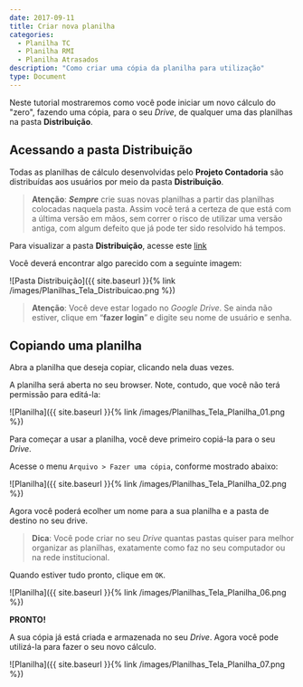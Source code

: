 ```yaml
---
date: 2017-09-11
title: Criar nova planilha 
categories:
  - Planilha TC
  - Planilha RMI
  - Planilha Atrasados
description: "Como criar uma cópia da planilha para utilização"
type: Document
---
```

Neste tutorial mostraremos como você pode iniciar um novo cálculo do "zero", fazendo uma cópia, para o seu *Drive*, de qualquer uma das planilhas na pasta **Distribuição**.

## Acessando a pasta **Distribuição**

Todas as planilhas de cálculo desenvolvidas pelo **Projeto Contadoria** são distribuídas aos usuários por meio da pasta **Distribuição**.

> **Atenção**: **_Sempre_** crie suas novas planilhas a partir das planilhas colocadas naquela pasta. Assim você terá a certeza de que está com a última versão em mãos, sem correr o risco de utilizar uma versão antiga, com algum defeito que já pode ter sido resolvido há tempos.

Para visualizar a pasta **Distribuição**, acesse este <a href="https://drive.google.com/drive/folders/0B2B1B7RRK5HmS0I2clRTTTJiMXc" target="_blank">link</a>

Você deverá encontrar algo parecido com a seguinte imagem:

![Pasta Distribuição]({{ site.baseurl }}{% link /images/Planilhas_Tela_Distribuicao.png %})

> **Atenção**: Você deve estar logado no *Google Drive*. Se ainda não estiver, clique em “**fazer login**” e digite seu nome de usuário e senha.

## Copiando uma planilha

Abra a planilha que deseja copiar, clicando nela duas vezes.

A planilha será aberta no seu browser. Note, contudo, que você não terá permissão para editá-la:

![Planilha]({{ site.baseurl }}{% link /images/Planilhas_Tela_Planilha_01.png %})

Para começar a usar a planilha, você deve primeiro copiá-la para o seu *Drive*.

Acesse o menu `Arquivo > Fazer uma cópia`, conforme mostrado abaixo:

![Planilha]({{ site.baseurl }}{% link /images/Planilhas_Tela_Planilha_02.png %})

Agora você poderá ecolher um nome para a sua planilha e a pasta de destino no seu drive.

> **Dica**: Você pode criar no seu *Drive* quantas pastas quiser para melhor organizar as planilhas, exatamente como faz no seu computador ou na rede institucional.

Quando estiver tudo pronto, clique em `OK`.

![Planilha]({{ site.baseurl }}{% link /images/Planilhas_Tela_Planilha_06.png %})

**PRONTO!**

A sua cópia já está criada e armazenada no seu *Drive*. Agora você pode utilizá-la para fazer o seu novo cálculo.

![Planilha]({{ site.baseurl }}{% link /images/Planilhas_Tela_Planilha_07.png %})
